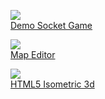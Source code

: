 <!-- header
title: Portfolio
header -->
<div class="post-content">
<div class="portfolio-containers">

<a href="/posts/demo-socket-game"><div class="mini-layout game-preview">
	<div class="img"><img src="images/portfolio/socketGame.png"></div>
	<div class="title">Demo Socket Game</div>
</div></a>

<a href="/posts/map-editor"><div class="mini-layout game-preview">
	<div class="img"><img src="images/portfolio/mapEdit.png"></div>
	<div class="title">Map Editor</div>
</div></a>

<a href="/posts/html5-isometric-3d"><div class="mini-layout game-preview">
	<div class="img"><img src="images/portfolio/isoPhaser.png"></div>
	<div class="title">HTML5 Isometric 3d</div>
</div></a>

</div>
</div>
